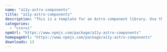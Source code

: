 ```yaml
---
name: "a11y-astro-components"
title: "a11y-astro-components"
description: "This is a template for an Astro component library. Use this template for writing components to use in multiple projects or publish to NPM."
categories:
  - "css+ui"
npmUrl: "https://www.npmjs.com/package/a11y-astro-components"
homepageUrl: "https://www.npmjs.com/package/a11y-astro-components"
downloads: 13
---
```

